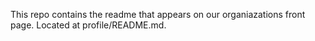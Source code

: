 This repo contains the readme that appears on our organiazations front page. Located at profile/README.md.